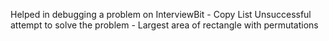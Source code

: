Helped in debugging a problem on InterviewBit - Copy List
Unsuccessful attempt to solve the problem - Largest area of rectangle with permutations
